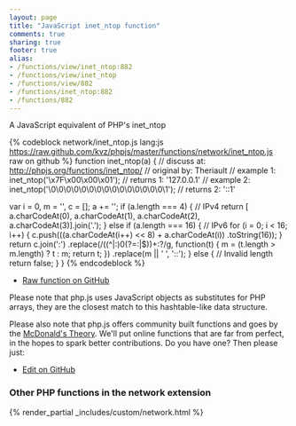 ```yaml
---
layout: page
title: "JavaScript inet_ntop function"
comments: true
sharing: true
footer: true
alias:
- /functions/view/inet_ntop:882
- /functions/view/inet_ntop
- /functions/view/882
- /functions/inet_ntop:882
- /functions/882
---
```

<!-- Generated by Rakefile:build -->
A JavaScript equivalent of PHP's inet_ntop

{% codeblock network/inet_ntop.js lang:js https://raw.github.com/kvz/phpjs/master/functions/network/inet_ntop.js raw on github %}
function inet_ntop(a) {
  //  discuss at: http://phpjs.org/functions/inet_ntop/
  // original by: Theriault
  //   example 1: inet_ntop('\x7F\x00\x00\x01');
  //   returns 1: '127.0.0.1'
  //   example 2: inet_ntop('\0\0\0\0\0\0\0\0\0\0\0\0\0\0\0\1');
  //   returns 2: '::1'

  var i = 0,
    m = '',
    c = [];
  a += '';
  if (a.length === 4) { // IPv4
    return [
      a.charCodeAt(0), a.charCodeAt(1), a.charCodeAt(2), a.charCodeAt(3)].join('.');
  } else if (a.length === 16) { // IPv6
    for (i = 0; i < 16; i++) {
      c.push(((a.charCodeAt(i++) << 8) + a.charCodeAt(i))
        .toString(16));
    }
    return c.join(':')
      .replace(/((^|:)0(?=:|$))+:?/g, function(t) {
        m = (t.length > m.length) ? t : m;
        return t;
      })
      .replace(m || ' ', '::');
  } else { // Invalid length
    return false;
  }
}
{% endcodeblock %}

 - [Raw function on GitHub](https://github.com/kvz/phpjs/blob/master/functions/network/inet_ntop.js)

Please note that php.js uses JavaScript objects as substitutes for PHP arrays, they are 
the closest match to this hashtable-like data structure. 

Please also note that php.js offers community built functions and goes by the 
[McDonald's Theory](https://medium.com/what-i-learned-building/9216e1c9da7d). We'll put online 
functions that are far from perfect, in the hopes to spark better contributions. 
Do you have one? Then please just: 

 - [Edit on GitHub](https://github.com/kvz/phpjs/edit/master/functions/network/inet_ntop.js)


### Other PHP functions in the network extension
{% render_partial _includes/custom/network.html %}
